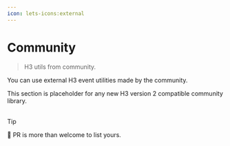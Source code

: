 ```yaml
---
icon: lets-icons:external
---
```


# Community

> H3 utils from community.

You can use external H3 event utilities made by the community.

This section is placeholder for any new H3 version 2 compatible community library.
<br>
<br>

> [!TIP]
> 💛 PR is more than welcome to list yours.
